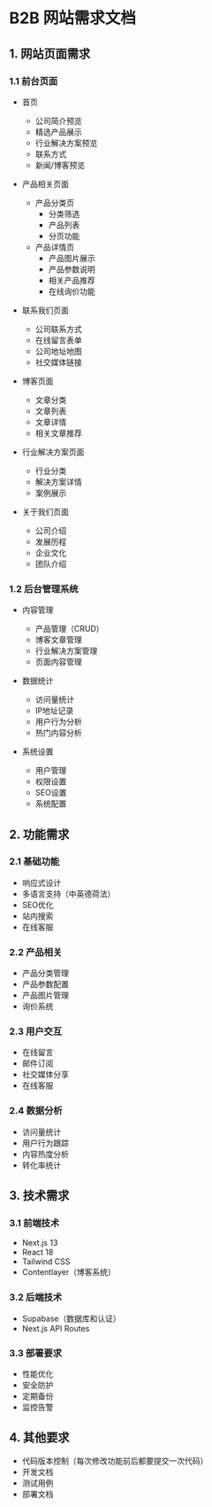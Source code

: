 # B2B 网站需求文档

## 1. 网站页面需求
### 1.1 前台页面
- 首页
  - 公司简介预览
  - 精选产品展示
  - 行业解决方案预览
  - 联系方式
  - 新闻/博客预览

- 产品相关页面
  - 产品分类页
    - 分类筛选
    - 产品列表
    - 分页功能
  - 产品详情页
    - 产品图片展示
    - 产品参数说明
    - 相关产品推荐
    - 在线询价功能

- 联系我们页面
  - 公司联系方式
  - 在线留言表单
  - 公司地址地图
  - 社交媒体链接

- 博客页面
  - 文章分类
  - 文章列表
  - 文章详情
  - 相关文章推荐

- 行业解决方案页面
  - 行业分类
  - 解决方案详情
  - 案例展示

- 关于我们页面
  - 公司介绍
  - 发展历程
  - 企业文化
  - 团队介绍

### 1.2 后台管理系统
- 内容管理
  - 产品管理（CRUD）
  - 博客文章管理
  - 行业解决方案管理
  - 页面内容管理

- 数据统计
  - 访问量统计
  - IP地址记录
  - 用户行为分析
  - 热门内容分析

- 系统设置
  - 用户管理
  - 权限设置
  - SEO设置
  - 系统配置

## 2. 功能需求
### 2.1 基础功能
- 响应式设计
- 多语言支持（中英德荷法）
- SEO优化
- 站内搜索
- 在线客服

### 2.2 产品相关
- 产品分类管理
- 产品参数配置
- 产品图片管理
- 询价系统

### 2.3 用户交互
- 在线留言
- 邮件订阅
- 社交媒体分享
- 在线客服

### 2.4 数据分析
- 访问量统计
- 用户行为跟踪
- 内容热度分析
- 转化率统计

## 3. 技术需求
### 3.1 前端技术
- Next.js 13
- React 18
- Tailwind CSS
- Contentlayer（博客系统）

### 3.2 后端技术
- Supabase（数据库和认证）
- Next.js API Routes

### 3.3 部署要求
- 性能优化
- 安全防护
- 定期备份
- 监控告警

## 4. 其他要求
- 代码版本控制（每次修改功能前后都要提交一次代码）
- 开发文档
- 测试用例
- 部署文档
    
